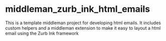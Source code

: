 middleman_zurb_ink_html_emails
==============================

This is a template middleman project for developing html emails. It includes custom helpers and a middleman extension to make it easy to layout a html email using the Zurb Ink framework
